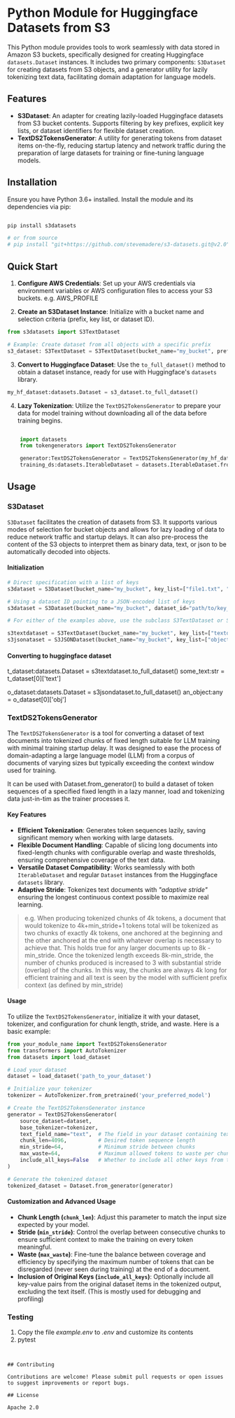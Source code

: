 
# Python Module for Huggingface Datasets from S3

This Python module provides tools to work seamlessly with data stored in Amazon S3 buckets, specifically designed for creating Huggingface `datasets.Dataset` instances. It includes two primary components: `S3Dataset` for creating datasets from S3 objects, and a generator utility for lazily tokenizing text data, facilitating domain adaptation for language models.

## Features

- **S3Dataset**: An adapter for creating lazily-loaded Huggingface datasets from S3 bucket contents. Supports filtering by key prefixes, explicit key lists, or dataset identifiers for flexible dataset creation.
- **TextDS2TokensGenerator**: A utility for generating tokens from dataset items on-the-fly, reducing startup latency and network traffic during the preparation of large datasets for training or fine-tuning language models.

## Installation

Ensure you have Python 3.6+ installed. Install the module and its dependencies via pip:

```sh

pip install s3datasets

# or from source
# pip install "git+https://github.com/stevemadere/s3-datasets.git@v2.0"

```

## Quick Start

1. **Configure AWS Credentials**: Set up your AWS credentials via environment variables or AWS configuration files to access your S3 buckets.  e.g. AWS_PROFILE

2. **Create an S3Dataset Instance**: Initialize with a bucket name and selection criteria (prefix, key list, or dataset ID).

```python
from s3datasets import S3TextDataset

# Example: Create dataset from all objects with a specific prefix
s3_dataset: S3TextDataset = S3TextDataset(bucket_name="my_bucket", prefix="my_data/")
```

3. **Convert to Huggingface Dataset**: Use the `to_full_dataset()` method to obtain a dataset instance, ready for use with Huggingface's `datasets` library.

```python
my_hf_dataset:datasets.Dataset = s3_dataset.to_full_dataset()
```

4. **Lazy Tokenization**: Utilize the `TextDS2TokensGenerator` to prepare your data for model training without downloading all of the data before training begins.

```python

    import datasets
    from tokengenerators import TextDS2TokensGenerator

    generator:TextDS2TokensGenerator = TextDS2TokensGenerator(my_hf_dataset,tokenizer, chunk_len=2048, min_stride= 64, max_waste=64)
    training_ds:datasets.IterableDataset = datasets.IterableDataset.from_generator(generator)
```

## Usage

### S3Dataset

`S3Dataset` facilitates the creation of datasets from S3. It supports various modes of selection for bucket objects and allows for lazy loading of data to reduce network traffic and startup delays.  It can also pre-process the content of the S3 objects to interpret them as binary data, text, or json to be automatically decoded into objects.

#### Initialization

```python
# Direct specification with a list of keys
s3dataset = S3Dataset(bucket_name="my_bucket", key_list=["file1.txt", "file2.txt"])

# Using a dataset ID pointing to a JSON-encoded list of keys
s3dataset = S3Dataset(bucket_name="my_bucket", dataset_id="path/to/key_list.json")

# For either of the examples above, use the subclass S3TextDataset or S3JSONDataset to get utf-8 text or objects respectively

s3textdataset = S3TextDataset(bucket_name="my_bucket", key_list=["textdocs/file1.txt", "textdocs/file2.txt"])
s3jsonataset = S3JSONDataset(bucket_name="my_bucket", key_list=["objects/o1.json", "objects/o2.json"])

```

#### Converting to huggingface dataset

t_dataset:datasets.Dataset = s3textdataset.to_full_dataset()
some_text:str = t_dataset[0]['text']


o_dataset:datasets.Dataset = s3jsondataset.to_full_dataset()
an_object:any = o_dataset[0]['obj']

### TextDS2TokensGenerator

The `TextDS2TokensGenerator` is a tool for converting a dataset of text documents into tokenized chunks of fixed length suitable for LLM training with minimal training startup delay. It was designed to ease the process of domain-adapting a large language model (LLM) from a corpus of documents of varying sizes but typically exceeding the context window used for training.

It can be used with Dataset.from_generator() to build a dataset of token sequences of a specified fixed length in a lazy manner, load and tokenizing data just-in-tim as the trainer processes it.

#### Key Features

- **Efficient Tokenization**: Generates token sequences lazily, saving significant memory when working with large datasets.
- **Flexible Document Handling**: Capable of slicing long documents into fixed-length chunks with configurable overlap and waste thresholds, ensuring comprehensive coverage of the text data.
- **Versatile Dataset Compatibility**: Works seamlessly with both `IterableDataset` and regular `Dataset` instances from the Huggingface `datasets` library.
- **Adaptive Stride**: Tokenizes text documents with _"adaptive stride"_ ensuring the longest continuous context possible to maximize real learning.
> e.g. When producing tokenized chunks of 4k tokens, a document that would tokenize to 4k+min_stride+1 tokens total will be tokenized as two chunks of exactly 4k tokens, one anchored at the beginning and the other anchored at the end with whatever overlap is necessary to achieve that. This holds true for any larger documents up to 8k - min_stride.  Once the tokenized length exceeds 8k-min_stride, the number of chunks produced is increased to 3 with substantial stride (overlap) of the chunks.    In this way, the chunks are always 4k long for efficient training and all text is seen by the model with sufficient prefix context (as defined by min_stride)



#### Usage

To utilize the `TextDS2TokensGenerator`, initialize it with your dataset, tokenizer, and configuration for chunk length, stride, and waste. Here is a basic example:

```python
from your_module_name import TextDS2TokensGenerator
from transformers import AutoTokenizer
from datasets import load_dataset

# Load your dataset
dataset = load_dataset('path_to_your_dataset')

# Initialize your tokenizer
tokenizer = AutoTokenizer.from_pretrained('your_preferred_model')

# Create the TextDS2TokensGenerator instance
generator = TextDS2TokensGenerator(
    source_dataset=dataset,
    base_tokenizer=tokenizer,
    text_field_name="text",  # The field in your dataset containing text documents
    chunk_len=4096,          # Desired token sequence length
    min_stride=64,           # Minimum stride between chunks
    max_waste=64,            # Maximum allowed tokens to waste per chunk
    include_all_keys=False   # Whether to include all other keys from the original dataset items
)

# Generate the tokenized dataset
tokenized_dataset = Dataset.from_generator(generator)
```

#### Customization and Advanced Usage

- **Chunk Length (`chunk_len`)**: Adjust this parameter to match the input size expected by your model.
- **Stride (`min_stride`)**: Control the overlap between consecutive chunks to ensure sufficient context to make the training on every token meaningful.
- **Waste (`max_waste`)**: Fine-tune the balance between coverage and efficiency by specifying the maximum number of tokens that can be disregarded (never seen during training) at the end of a document.
- **Inclusion of Original Keys (`include_all_keys`)**: Optionally include all key-value pairs from the original dataset items in the tokenized output, excluding the text itself.  (This is mostly used for debugging and profiling)


### Testing
1. Copy the file _example.env_ to _.env_ and customize its contents
2. pytest

```


## Contributing

Contributions are welcome! Please submit pull requests or open issues to suggest improvements or report bugs.

## License

Apache 2.0

